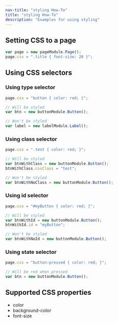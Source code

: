 ```yaml
---
nav-title: "styling How-To"
title: "styling How-To"
description: "Examples for using styling"
---
```

## Setting CSS to a page
``` JavaScript
var page = new pageModule.Page();
page.css = ".title { font-size: 20 }";

```
## Using CSS selectors
### Using type selector
``` JavaScript
page.css = "button { color: red; }";

// Will be styled
var btn = new buttonModule.Button();

// Won't be styled
var label = new labelModule.Label();

```
### Using class selector
``` JavaScript
page.css = ".test { color: red; }";

// Will be styled
var btnWithClass = new buttonModule.Button();
btnWithClass.cssClass = "test";

// Won't be styled
var btnWithNoClass = new buttonModule.Button();

```
### Using id selector
``` JavaScript
page.css = "#myButton { color: red; }";

// Will be styled
var btnWithId = new buttonModule.Button();
btnWithId.id = "myButton";

// Won't be styled
var btnWithNoId = new buttonModule.Button();

```
### Using state selector
``` JavaScript
page.css = "button:pressed { color: red; }";

// Will be red when pressed
var btn = new buttonModule.Button();

```
## Supported CSS properties
* color
* background-color
* font-size
